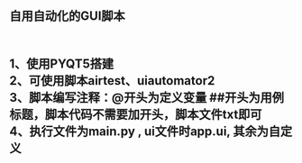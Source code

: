 <h2>自用自动化的GUI脚本<h2>
<br>1、使用PYQT5搭建
<br>2、可使用脚本airtest、uiautomator2
<br>3、脚本编写注释：@开头为定义变量 ##开头为用例标题，脚本代码不需要加开头，脚本文件txt即可
<br>4、执行文件为main.py , ui文件时app.ui, 其余为自定义

